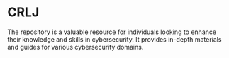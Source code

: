 # CRLJ
The repository is a valuable resource for individuals looking to enhance their knowledge and skills in cybersecurity. It provides in-depth materials and guides for various cybersecurity domains.
